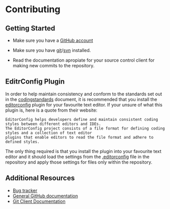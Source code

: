 Contributing
==================


Getting Started
-----------

- Make sure you have a [GitHub account](https://github.com/signup/free)

- Make sure you have [git](http://git-scm.com/downloads)/[svn](https://help.github.com/articles/support-for-subversion-clients) installed.

- Read the documentation apropiate for your source control client for making new commits to the repository.

EditrConfig Plugin
-----------

In order to help maintain consistency and conform to the standards set out in the [codingstandards](CodingStandards.md)
document, it is recommended that you install the [editorconfig](http://editorconfig.org) plugin for your favourite text editor.
If your unsure of what this plugin is, here is a quote from their website:

```
EditorConfig helps developers define and maintain consistent coding styles between different editors and IDEs.
The EditorConfig project consists of a file format for defining coding styles and a collection of text editor
plugins that enable editors to read the file format and adhere to defined styles.
```

The only thing required is that you install the plugin into your favourite text editor and it should load the
settings from the [.editorconfig](.editorconfig) file in the repository and apply those settings for files only within the
repository.

Additional Resources
-----------

- [Bug tracker](https://github.com/EmpiresMod/CommunityScripts/issues)
- [General GitHub documentation](https://help.github.com/)
- [Git Client Documentation](http://git-scm.com/doc)
